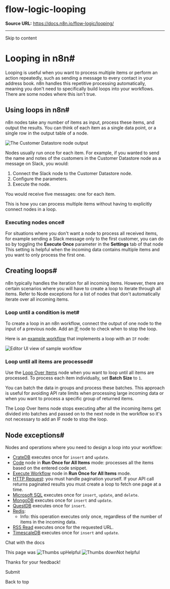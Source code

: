 # flow-logic-looping

**Source URL:** https://docs.n8n.io/flow-logic/looping/

---

Skip to content 

[ ](https://github.com/n8n-io/n8n-docs/edit/main/docs/flow-logic/looping.md "Edit this page")

# Looping in n8n#

Looping is useful when you want to process multiple items or perform an action repeatedly, such as sending a message to every contact in your address book. n8n handles this repetitive processing automatically, meaning you don't need to specifically build loops into your workflows. There are some nodes where this isn't true.

## Using loops in n8n#

n8n nodes take any number of items as input, process these items, and output the results. You can think of each item as a single data point, or a single row in the output table of a node.

![The Customer Datastore node output](../../_images/flow-logic/looping/customer_datastore_node.png)

Nodes usually run once for each item. For example, if you wanted to send the name and notes of the customers in the Customer Datastore node as a message on Slack, you would:

  1. Connect the Slack node to the Customer Datastore node.
  2. Configure the parameters.
  3. Execute the node. 



You would receive five messages: one for each item.

This is how you can process multiple items without having to explicitly connect nodes in a loop.

### Executing nodes once#

For situations where you don't want a node to process all received items, for example sending a Slack message only to the first customer, you can do so by toggling the **Execute Once** parameter in the **Settings** tab of that node This setting is helpful when the incoming data contains multiple items and you want to only process the first one. 

## Creating loops#

n8n typically handles the iteration for all incoming items. However, there are certain scenarios where you will have to create a loop to iterate through all items. Refer to Node exceptions for a list of nodes that don't automatically iterate over all incoming items.

### Loop until a condition is met#

To create a loop in an n8n workflow, connect the output of one node to the input of a previous node. Add an [IF](../../integrations/builtin/core-nodes/n8n-nodes-base.if/) node to check when to stop the loop. 

Here is an [example workflow](https://n8n.io/workflows/1130) that implements a loop with an `IF` node:

![Editor UI view of sample workflow](../../_images/flow-logic/looping/example_workflow.png)

### Loop until all items are processed#

Use the [Loop Over Items](../../integrations/builtin/core-nodes/n8n-nodes-base.splitinbatches/) node when you want to loop until all items are processed. To process each item individually, set **Batch Size** to `1`.

You can batch the data in groups and process these batches. This approach is useful for avoiding API rate limits when processing large incoming data or when you want to process a specific group of returned items.

The Loop Over Items node stops executing after all the incoming items get divided into batches and passed on to the next node in the workflow so it's not necessary to add an IF node to stop the loop.

## Node exceptions#

Nodes and operations where you need to design a loop into your workflow:

  * [CrateDB](../../integrations/builtin/app-nodes/n8n-nodes-base.cratedb/) executes once for `insert` and `update`.
  * [Code](../../integrations/builtin/core-nodes/n8n-nodes-base.code/) node in **Run Once for All Items** mode: processes all the items based on the entered code snippet.
  * [Execute Workflow](../../integrations/builtin/core-nodes/n8n-nodes-base.executeworkflow/) node in **Run Once for All Items** mode.
  * [HTTP Request](../../integrations/builtin/core-nodes/n8n-nodes-base.httprequest/): you must handle pagination yourself. If your API call returns paginated results you must create a loop to fetch one page at a time.
  * [Microsoft SQL](../../integrations/builtin/app-nodes/n8n-nodes-base.microsoftsql/) executes once for `insert`, `update`, and `delete`.
  * [MongoDB](../../integrations/builtin/app-nodes/n8n-nodes-base.mongodb/) executes once for `insert` and `update`.
  * [QuestDB](../../integrations/builtin/app-nodes/n8n-nodes-base.questdb/) executes once for `insert`.
  * [Redis](../../integrations/builtin/app-nodes/n8n-nodes-base.redis/):
    * Info: this operation executes only once, regardless of the number of items in the incoming data.
  * [RSS Read](../../integrations/builtin/core-nodes/n8n-nodes-base.rssfeedread/) executes once for the requested URL.
  * [TimescaleDB](../../integrations/builtin/app-nodes/n8n-nodes-base.timescaledb/) executes once for `insert` and `update`.



Chat with the docs

This page was ![Thumbs up](/_images/assets/thumb_up.png)Helpful  ![Thumbs down](/_images/assets/thumb_down.png)Not helpful 

Thanks for your feedback! 

Submit 

Back to top